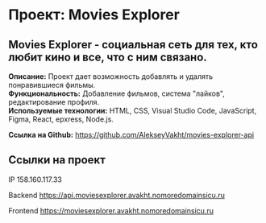 # Проект: Movies Explorer

## Movies Explorer - социальная сеть для тех, кто любит кино и все, что с ним связано.

**Описание:** Проект дает возможность добавлять и удалять понравившиеся фильмы.  
**Функциональность:** Добавление фильмов, система "лайков", редактирование профиля.  
**Используемые технологии:** HTML, CSS, Visual Studio Code, JavaScript, Figma, React, epxress, Node.js.  

**Ссылка на Github:** https://github.com/AlekseyVakht/movies-explorer-api

## Ссылки на проект
IP  158.160.117.33  

Backend  https://api.moviesexplorer.avakht.nomoredomainsicu.ru 

Frontend  https://moviesexplorer.avakht.nomoredomainsicu.ru
